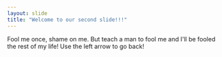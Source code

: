 ```yaml
---
layout: slide
title: "Welcome to our second slide!!!"
---
```

Fool me once, shame on me. But teach a man to fool me and I'll be fooled the rest of my life!
Use the left arrow to go back!
